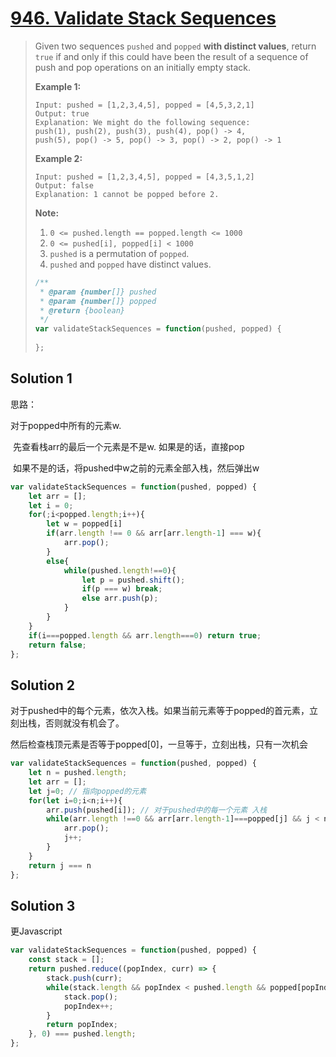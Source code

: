 # [946. Validate Stack Sequences](https://leetcode.com/problems/validate-stack-sequences/)

> Given two sequences `pushed` and `popped` **with distinct values**, return `true` if and only if this could have been the result of a sequence of push and pop operations on an initially empty stack.
>
>  
>
> **Example 1:**
>
> ```
> Input: pushed = [1,2,3,4,5], popped = [4,5,3,2,1]
> Output: true
> Explanation: We might do the following sequence:
> push(1), push(2), push(3), push(4), pop() -> 4,
> push(5), pop() -> 5, pop() -> 3, pop() -> 2, pop() -> 1
> ```
>
> **Example 2:**
>
> ```
> Input: pushed = [1,2,3,4,5], popped = [4,3,5,1,2]
> Output: false
> Explanation: 1 cannot be popped before 2.
> ```
>
>  
>
> **Note:**
>
> 1. `0 <= pushed.length == popped.length <= 1000`
> 2. `0 <= pushed[i], popped[i] < 1000`
> 3. `pushed` is a permutation of `popped`.
> 4. `pushed` and `popped` have distinct values.
>
> ```javascript
> /**
>  * @param {number[]} pushed
>  * @param {number[]} popped
>  * @return {boolean}
>  */
> var validateStackSequences = function(pushed, popped) {
>     
> };
> ```

## Solution 1

思路：

对于popped中所有的元素w. 

​	先查看栈arr的最后一个元素是不是w. 如果是的话，直接pop

​	如果不是的话，将pushed中w之前的元素全部入栈，然后弹出w

```javascript
var validateStackSequences = function(pushed, popped) {
    let arr = [];
    let i = 0;
    for(;i<popped.length;i++){
        let w = popped[i]
        if(arr.length !== 0 && arr[arr.length-1] === w){
            arr.pop();
        }
        else{
            while(pushed.length!==0){
                let p = pushed.shift();
                if(p === w) break;
                else arr.push(p);
            }
        }
    }
    if(i===popped.length && arr.length===0) return true;
    return false;
};
```



## Solution 2

对于pushed中的每个元素，依次入栈。如果当前元素等于popped的首元素，立刻出栈，否则就没有机会了。

然后检查栈顶元素是否等于popped[0]，一旦等于，立刻出栈，只有一次机会

```javascript
var validateStackSequences = function(pushed, popped) {
    let n = pushed.length;
    let arr = [];
    let j=0; // 指向popped的元素
    for(let i=0;i<n;i++){
        arr.push(pushed[i]); // 对于pushed中的每一个元素 入栈
        while(arr.length !==0 && arr[arr.length-1]===popped[j] && j < n){ // 栈顶元素等于 popped[0] 立刻出栈
            arr.pop();
            j++;
        }
    }
    return j === n
};
```



## Solution 3 

更Javascript

```javascript
var validateStackSequences = function(pushed, popped) {
    const stack = [];
    return pushed.reduce((popIndex, curr) => {
        stack.push(curr);
        while(stack.length && popIndex < pushed.length && popped[popIndex] === stack[stack.length - 1]) {
            stack.pop();
            popIndex++;
        }
        return popIndex;
    }, 0) === pushed.length;
};
```

